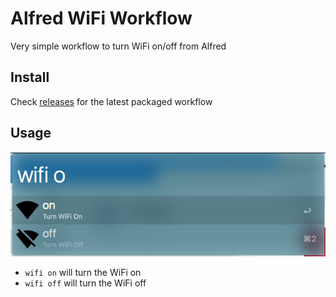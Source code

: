 # Alfred WiFi Workflow

Very simple workflow to turn WiFi on/off from Alfred

## Install

Check [releases](https://github.com/dvcrn/alfred-wifi-toggle/releases/latest) for the latest packaged
workflow

## Usage

![screenshot](screenshot.png)

- `wifi on` will turn the WiFi on
- `wifi off` will turn the WiFi off
